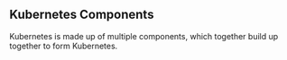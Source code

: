 ## Kubernetes Components

Kubernetes is made up of multiple components, which together build up together to form Kubernetes.
